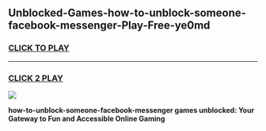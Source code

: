 
## Unblocked-Games-how-to-unblock-someone-facebook-messenger-Play-Free-ye0md
<h3>
<a href="https://premium76.site?title=how-to-unblock-someone-facebook-messenger&ref=20M">CLICK TO PLAY</a></h3>
<hr>

<h3>
<a href="https://premium76.site?title=how-to-unblock-someone-facebook-messenger&ref=20M">CLICK 2 PLAY</a>
  
</h3>

<a href="https://premium76.site?title=how-to-unblock-someone-facebook-messenger&ref=19M"><img src="https://clearcache.store/games.png"></a>


**how-to-unblock-someone-facebook-messenger games unblocked: Your Gateway to Fun and Accessible Online Gaming**

